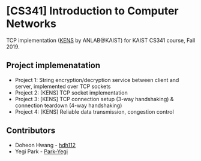 # [CS341] Introduction to Computer Networks
TCP implementation ([KENS](https://github.com/ANLAB-KAIST/KENSv3) by ANLAB@KAIST) for KAIST CS341 course, Fall 2019.

## Project implemenatation
* Project 1: String encryption/decryption service between client and server, implemented over TCP sockets
* Project 2: [KENS] TCP socket implementation
* Project 3: [KENS] TCP connection setup (3-way handshaking) & connection teardown (4-way handshaking)
* Project 4: [KENS] Reliable data transmission, congestion control

## Contributors
* Doheon Hwang - [hdh112](https://github.com/hdh112)
* Yegi Park - [Park-Yegi](https://github.com/Park-Yegi)
